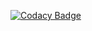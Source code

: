 [![Codacy Badge](https://app.codacy.com/project/badge/Grade/90957be2f3004262ac71ea0d8b6f84b0)](https://www.codacy.com/gh/dracarys18/Readlist/dashboard?utm_source=github.com&amp;utm_medium=referral&amp;utm_content=dracarys18/Readlist&amp;utm_campaign=Badge_Grade)
